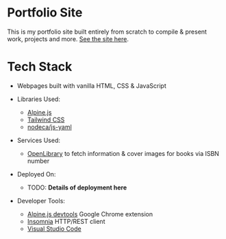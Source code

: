 # Portfolio Site
This is my portfolio site built entirely from scratch to compile & present work, projects and more. [See the site here](https://charlie.onl).

# Tech Stack
- Webpages built with vanilla HTML, CSS & JavaScript
- Libraries Used:
    - [Alpine.js](https://alpinejs.dev/essentials/installation)
    - [Tailwind CSS](https://tailwindcss.com/)
    - [nodeca/js-yaml](https://github.com/nodeca/js-yaml)

- Services Used:
    - [OpenLibrary](https://openlibrary.org/) to fetch information & cover images for books via ISBN number

- Deployed On:
    - TODO: **Details of deployment here**

- Developer Tools:
    - [Alpine.js devtools](https://chrome.google.com/webstore/detail/alpinejs-devtools/fopaemeedckajflibkpifppcankfmbhk/related) Google Chrome extension
    - [Insomnia](https://insomnia.rest/) HTTP/REST client
    - [Visual Studio Code](https://code.visualstudio.com/)
